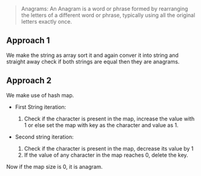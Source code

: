 > Anagrams: An Anagram is a word or phrase formed by rearranging the letters of a different word or phrase, typically using all the original letters exactly once.

## Approach 1

We make the string as array sort it and again conver it into string and straight away check if both strings are equal then they are anagrams.

## Approach 2

We make use of hash map.

-   First String iteration:

    1.  Check if the character is present in the map, increase the value with 1 or else set the map with key as the character and value as 1.

-   Second string iteration:
    1. Check if the character is present in the map, decrease its value by 1
    2. If the value of any character in the map reaches 0, delete the key.

Now if the map size is 0, it is anagram.
